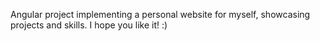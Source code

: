 Angular project implementing a personal website for myself, showcasing projects and skills. I hope you like it! :)
